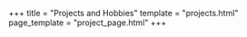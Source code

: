 +++
title = "Projects and Hobbies"
template = "projects.html"
page_template = "project_page.html"
+++